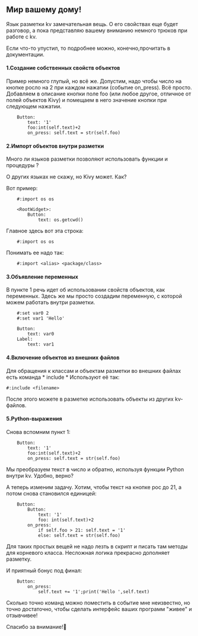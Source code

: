 ## Мир вашему дому!

Язык разметки kv замечательная вещь.
О его свойствах еще будет разговор, а пока
представляю вашему вниманию немного трюков при работе с kv. 

Если что-то упустил, то подробнее можно, конечно,прочитать в документации. 
	
#### 1.Создание собственных свойств объектов
		
Пример немного глупый, но всё же. Допустим,
надо чтобы число на кнопке росло на 2
при каждом нажатии (событие on_press). Всё просто. 
Добавляем в описание кнопки поле foo 
(или любое другое, отличное от полей объектов Kivy)
и помещаем в него значение кнопки при следующем нажатии.
		 
		Button:
			text: '1'
			foo:int(self.text)+2
			on_press: self.text = str(self.foo)
		
#### 2.Импорт объектов внутри разметки
	
Много ли языков разметки позволяют использовать
функции и процедуры ?

О других языках не скажу, но Kivy может. Как?

Вот пример:
		
		#:import os os
		
		<RootWidget>:
			Button:
				text: os.getcwd()
Главное здесь вот эта строка:
		
		#:import os os
Понимать ее надо так:
		
		#:import <alias> <package/class>
	
#### 3.Объявление переменных
	
В пункте 1 речь идет об использовании свойств 
объектов, как переменных. Здесь же мы
просто создадим переменную, с которой
можем работать внутри разметки.
		
		
		#:set var0 2
		#:set var1 'Hello'
		
		Button:
			text: var0
		Label:
			text: var1
		
#### 4.Включение объектов из внешних файлов

Для обращения к классам и объектам разметки
во внешних файлах есть команда * include *
Используют её так:
	
	#:include <filename>
После этого можете в разметке использовать
объекты из других kv-файлов.
	
#### 5.Python-выражения
	
Снова вспомним пункт 1:
		
		Button:
			text: '1'
			foo:int(self.text)+2
			on_press: self.text = str(self.foo)
		
Мы преобразуем текст в число и обратно,
используя функции Python внутри kv. Удобно, верно?

А теперь изменим задачу. Хотим, чтобы текст на
кнопке рос до 21, а потом снова становился единицей:
		
		Button:
			Button:
				text: '1'
				foo: int(self.text)+2
			on_press: 
	            if self.foo > 21: self.text = '1'
	            else: self.text = str(self.foo)
		
Для таких простых вещей не надо лезть в скрипт 
и писать там методы для корневого класса.
Несложная логика прекрасно дополняет разметку.

И приятный бонус под финал:
		
		Button:
			on_press:
				self.text += '1';print('Hello ',self.text)
		
Сколько точно команд можно поместить в событие мне неизвестно,
но точно достаточно, чтобы сделать интерфейс ваших программ
"живее" и отзывчивее!
		
Спасибо за внимание!:metal:	
